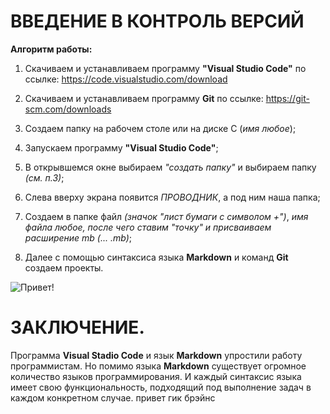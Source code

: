 # ВВЕДЕНИЕ В КОНТРОЛЬ ВЕРСИЙ

**Алгоритм работы:**

1. Скачиваем и устанавливаем программу **"Visual Studio Code"** по ссылке:
https://code.visualstudio.com/download

2. Скачиваем и устанавливаем программу **Git** по ссылке: 
https://git-scm.com/downloads

3. Создаем папку на рабочем столе или на диске С (*имя любое*);

4. Запускаем программу **"Visual Studio Code"**;

5. В открывшемся окне выбираем *"создать папку"* и выбираем папку *(см. п.3)*;

6. Слева вверху экрана появится *ПРОВОДНИК*, а под ним наша папка;

7. Создаем в папке файл *(значок "лист бумаги с символом +")*,
*имя файла любое, после чего ставим "точку" и присваиваем расширение mb (... .mb)*;

8. Далее с помощью синтаксиса языка **Markdown** и команд **Git** создаем проекты.

![Привет!](1.jpeg)

# ЗАКЛЮЧЕНИЕ.

Программа **Visual Stadio Code** и язык **Markdown** упростили работу программистам. Но помимо языка **Markdown** существует огромное количество языков программирования. И каждый синтаксис языка имеет свою функциональность, подходящий под выполнение задач в каждом конкретном случае.
привет гик брэйнс

